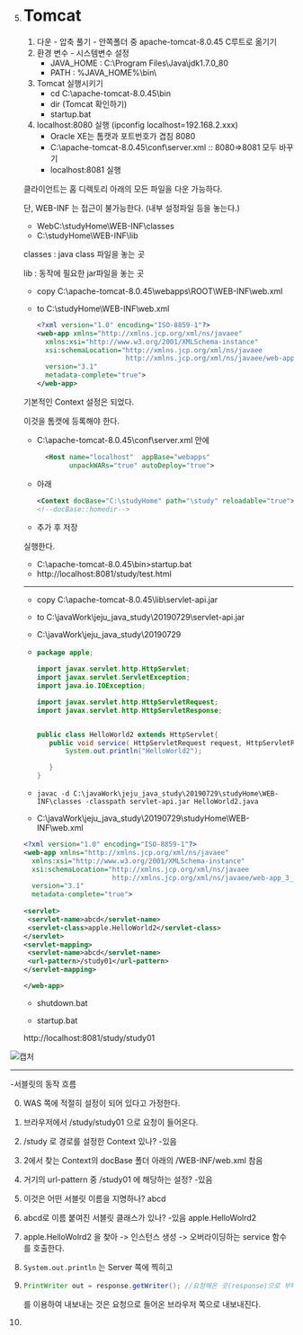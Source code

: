 5. # Tomcat

   1. 다운 - 압축 풀기 - 안쪽폴더 중 apache-tomcat-8.0.45 C루트로 옮기기
   2. 환경 변수 - 시스템변수 설정
      - JAVA_HOME : C:\Program Files\Java\jdk1.7.0_80
      - PATH : %JAVA_HOME%\bin\
   3. Tomcat 실행시키기
      - cd C:\apache-tomcat-8.0.45\bin
      - dir (Tomcat 확인하기)
      - startup.bat
   4. localhost:8080 실행 (ipconfig localhost=192.168.2.xxx)
      - Oracle XE는 톰캣과 포트번호가 겹침 8080
      - C:\apache-tomcat-8.0.45\conf\server.xml :: 8080=>8081 모두 바꾸기
      - localhost:8081 실행

   

   클라이언트는 홈 디렉토리 아래의 모든 파일을 다운 가능하다.

   단, WEB-INF 는 접근이 불가능한다. (내부 설정파일 등을 놓는다.)

   - WebC:\studyHome\WEB-INF\classes
   - C:\studyHome\WEB-INF\lib

   classes : java class 파일을 놓는 곳

   lib : 동작에 필요한 jar파일을 놓는 곳

   - copy C:\apache-tomcat-8.0.45\webapps\ROOT\WEB-INF\web.xml

   - to C:\studyHome\WEB-INF\web.xml

     ```xml
     <?xml version="1.0" encoding="ISO-8859-1"?>
     <web-app xmlns="http://xmlns.jcp.org/xml/ns/javaee"
       xmlns:xsi="http://www.w3.org/2001/XMLSchema-instance"
       xsi:schemaLocation="http://xmlns.jcp.org/xml/ns/javaee
                           http://xmlns.jcp.org/xml/ns/javaee/web-app_3_1.xsd"
       version="3.1"
       metadata-complete="true">
     </web-app>
     
     ```

     

   기본적인 Context 설정은 되었다.

   이것을 톰캣에 등록해야 한다.

   - C:\apache-tomcat-8.0.45\conf\server.xml 안에

     ```xml
       <Host name="localhost"  appBase="webapps"
             unpackWARs="true" autoDeploy="true">
     ```

   - 아래

     ```xml
     <Context docBase="C:\studyHome" path="\study" reloadable="true"> </Context>
     <!--docBase::homedir-->
     ```

   - 추가 후 저장

   실행한다.

   - C:\apache-tomcat-8.0.45\bin>startup.bat
   - http://localhost:8081/study/test.html

   

   ------

   * copy C:\apache-tomcat-8.0.45\lib\servlet-api.jar

   * to C:\javaWork\jeju_java_study\20190729\servlet-api.jar

   * C:\javaWork\jeju_java_study\20190729

   * ```java
     package apple;
     
     import javax.servlet.http.HttpServlet;
     import javax.servlet.ServletException;
     import java.io.IOException;
     
     import javax.servlet.http.HttpServletRequest;
     import javax.servlet.http.HttpServletResponse;
     
     
     public class HelloWorld2 extends HttpServlet{
     	public void service( HttpServletRequest request, HttpServletResponse response ) throws IOException, ServletException{
     		System.out.println("HelloWorld2");
     
     	}
     }
     ```

   * ```
     javac -d C:\javaWork\jeju_java_study\20190729\studyHome\WEB-INF\classes -classpath servlet-api.jar HelloWorld2.java
     ```

   * C:\javaWork\jeju_java_study\20190729\studyHome\WEB-INF\web.xml

   ```xml
   <?xml version="1.0" encoding="ISO-8859-1"?>
   <web-app xmlns="http://xmlns.jcp.org/xml/ns/javaee"
     xmlns:xsi="http://www.w3.org/2001/XMLSchema-instance"
     xsi:schemaLocation="http://xmlns.jcp.org/xml/ns/javaee
                         http://xmlns.jcp.org/xml/ns/javaee/web-app_3_1.xsd"
     version="3.1"
     metadata-complete="true">
     
   <servlet>
   	<servlet-name>abcd</servlet-name>
   	<servlet-class>apple.HelloWorld2</servlet-class>
   </servlet>
   <servlet-mapping>
   	<servlet-name>abcd</servlet-name>
   	<url-pattern>/study01</url-pattern>
   </servlet-mapping>
   
   </web-app>
   
   ```

   

   * shutdown.bat

   * startup.bat

   http://localhost:8081/study/study01

![캡처](C:\Users\Hee\Desktop\캡처.PNG)





------

-서블릿의 동작 흐름

0. WAS 쪽에 적절히 설정이 되어 있다고 가정한다.

1. 브라우저에서 /study/study01 으로 요청이 들어온다.

2. /study 로 경로를 설정한 Context 있나? -있음

3. 2에서 찾는 Context의 docBase 폴더 아래의 /WEB-INF/web.xml 참음

4. 거기의 url-pattern 중 /study01 에 해당하는 설정? -있음

5. 이것은  어떤 서블릿 이름을 지명하나? abcd

6. abcd로 이름 붙여진 서블릿 클래스가 있나? -있음 apple.HelloWolrd2

7. apple.HelloWolrd2 을 찾아 -> 인스턴스 생성 -> 오버라이딩하는 service 함수를 호출한다.

8. `System.out.println` 는 Server 쪽에 찍히고

9. ```java
   PrintWriter out = response.getWriter(); //요청해온 곳(response)으로 부터 내보낸다.(PrintWriter out)
   ```

   를 이용하여 내보내는 것은 요청으로 들어온 브라우저 쪽으로 내보내진다.

10. 